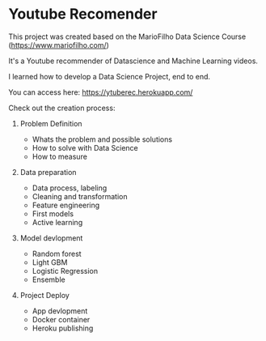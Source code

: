 # Youtube Recomender

This project was created based on the MarioFilho Data Science Course (https://www.mariofilho.com/)

It's a Youtube recommender of Datascience and Machine Learning videos.

I learned how to develop a Data Science Project, end to end.

You can access here: https://ytuberec.herokuapp.com/

Check out the creation process:

1. Problem Definition

    - Whats the problem and possible solutions
    - How to solve with Data Science
    - How to measure

2. Data preparation
    - Data process, labeling
    - Cleaning and transformation
    - Feature engineering
    - First models
    - Active learning

3. Model devlopment
    - Random forest
    - Light GBM
    - Logistic Regression
    - Ensemble

4. Project Deploy
    - App devlopment
    - Docker container
    - Heroku publishing
    
  
 
